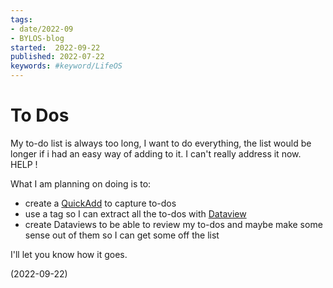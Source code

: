 ```yaml
---
tags:
- date/2022-09
- BYLOS-blog
started:  2022-09-22
published: 2022-07-22
keywords: #keyword/LifeOS 
---
```


# To Dos 

My to-do list is always too long, I want to do everything, the list would be longer if i had an easy way of adding to it.   I can't really address it now. HELP !

What I am planning on doing is to:
- create a [QuickAdd](https://github.com/chhoumann/quickadd) to capture to-dos
- use a tag so I can extract all the to-dos with [Dataview](https://github.com/blacksmithgu/obsidian-dataview)
- create Dataviews to be able to review my to-dos and maybe make some sense out of them so I can get some off the list

I'll let you know how it goes.

(2022-09-22)
